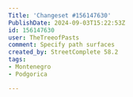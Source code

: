 ```yaml
---
Title: 'Changeset #156147630'
PublishDate: 2024-09-03T15:22:53Z
id: 156147630
user: TheTreeofPasts
comment: Specify path surfaces
created_by: StreetComplete 58.2
tags:
- Montenegro
- Podgorica

---
```

